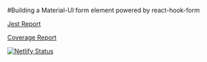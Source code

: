 #Building a Material-UI form element powered by react-hook-form

[Jest Report](https://htmlpreview.github.io/?https://github.com/kevinashworth/react-hook-form-mui-playground/blob/main/test-report.html)

[Coverage Report](https://rhf-mui-coverage.netlify.app)

[![Netlify Status](https://api.netlify.com/api/v1/badges/b8c4b706-0b6d-40c2-b86d-0409f0b13390/deploy-status)](https://app.netlify.com/sites/rhf-mui-coverage/deploys)
